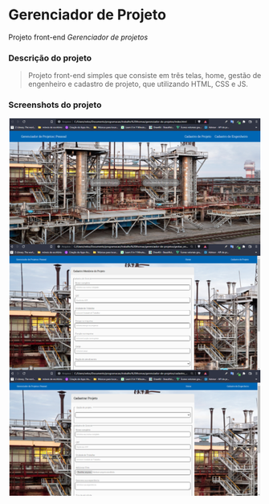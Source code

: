 # Gerenciador de Projeto

Projeto front-end *Gerenciador de projetos*


### Descrição do projeto
> Projeto front-end simples que consiste em três telas, home, gestão de engenheiro e cadastro de projeto, que utilizando HTML, CSS e JS.

### Screenshots do projeto

<p align="center">
    <img align="center" alt="tela home" src="assets/home.png" width="500" height="250"/>
    <img align="center" alt="tela cadastro de engenheiro" src="assets/Cadastro-de-engenheiro.png" width="500" height="250"/>
    <img align="center" alt="tela cadastro de projeto" src="assets/cadastro-de-projeto.png" width="500" height="250"/>
</p>